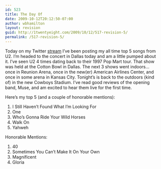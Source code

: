 ```yaml
---
id: 523
title: The Day Of
date: 2009-10-12T20:12:50-07:00
author: wbhamilton
layout: revision
guid: http://1twentyeight.com/2009/10/12/517-revision-5/
permalink: /517-revision-5/
---
```

Today on my Twitter [stream](http://twitter.com/wbhamilton) I&#8217;ve been posting my all time top 5 songs from U2. I&#8217;m headed to the concert in Dallas today and am a little pumped about it. I&#8217;ve seen U2 4 times dating back to their 1997 Pop Mart tour. That show was held at the Cotton Bowl in Dallas. The next 3 shows went indoors&#8230;once in Reunion Arena, once in the new(er) American Airlines Center, and once in some arena in Kansas City. Tonight&#8217;s is back to the outdoors (kind of) in the new Cowboys Stadium. I&#8217;ve read good reviews of the opening band, Muse, and am excited to hear them live for the first time.

Here&#8217;s my top 5 (and a couple of honorable mentions):

  1. I Still Haven&#8217;t Found What I&#8217;m Looking For
  2. One
  3. Who&#8217;s Gonna Ride Your Wild Horses
  4. Walk On
  5. Yahweh

Honorable Mentions:

  1. 40
  2. Sometimes You Can&#8217;t Make It On Your Own
  3. Magnificent
  4. Gloria